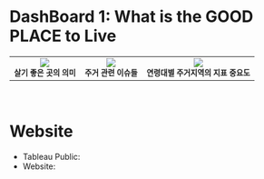 # DashBoard 1: What is the GOOD PLACE to Live
<table>
  <tr>
    <td align="center"><img src="https://user-images.githubusercontent.com/65180076/149661085-29e21803-ea44-4a2e-ad8e-623c093d4a29.png"><br /><sub><b>살기 좋은 곳의 의미</b></sub></td>
    <td align="center"><img src="https://user-images.githubusercontent.com/65180076/149661155-6fcf2c64-662d-4d79-84a7-800417098a5c.png"><br /><sub><b>주거 관련 이슈들</b></sub></td>
    <td align="center"><img src="https://user-images.githubusercontent.com/65180076/149661173-fbb1c251-97e4-4c50-86f1-38d72f493ffd.png"><br /><sub><b>연령대별 주거지역의 지표 중요도</b></sub></td>      
  </tr>
</table>
<br>

# Website
- Tableau Public: 
- Website: 

